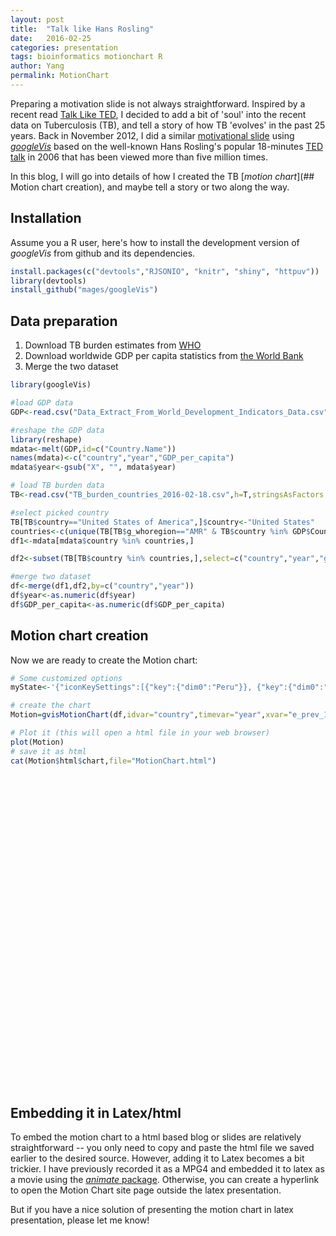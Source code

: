 ```yaml
---
layout: post
title:  "Talk like Hans Rosling"
date:   2016-02-25
categories: presentation
tags: bioinformatics motionchart R
author: Yang
permalink: MotionChart
---
```


Preparing a motivation slide is not always straightforward. Inspired by a recent read [Talk Like TED](http://www.amazon.com/Talk-Like-TED-Public-Speaking-Secrets/dp/1250041120), I decided to add a bit of 'soul' into the recent data on Tuberculosis (TB), and tell a story of how TB 'evolves' in the past 25 years. Back in November 2012, I did a similar [motivational slide](http://wp.sanger.ac.uk/barrettgroup/2013/02/06/moving-from-common-to-rare/) using [*googleVis*](https://github.com/mages/googleVis) based on the well-known Hans Rosling's popular 18-minutes [TED talk](https://www.ted.com/talks/hans_rosling_shows_the_best_stats_you_ve_ever_seen) in 2006 that has been viewed more than five million times.

In this blog, I will go into details of how I created the TB [*motion chart*](## Motion chart creation), and maybe tell a story or two along the way.

## Installation
Assume you a R user, here's how to install the development version of *googleVis* from github and its dependencies.

```R
install.packages(c("devtools","RJSONIO", "knitr", "shiny", "httpuv"))  
library(devtools)
install_github("mages/googleVis")
```
## Data preparation
1. Download TB burden estimates from [WHO](https://extranet.who.int/tme/generateCSV.asp?ds=estimates)
2. Download worldwide GDP per capita statistics from [the World Bank](http://databank.worldbank.org/data/reports.aspx?source=2&type=metadata&series=NY.GDP.PCAP.CD#)
3. Merge the two dataset

```R
library(googleVis)

#load GDP data
GDP<-read.csv("Data_Extract_From_World_Development_Indicators_Data.csv",h=T,stringsAsFactors = F,na.strings = "..")

#reshape the GDP data
library(reshape)
mdata<-melt(GDP,id=c("Country.Name"))
names(mdata)<-c("country","year","GDP_per_capita")
mdata$year<-gsub("X", "", mdata$year)

# load TB burden data
TB<-read.csv("TB_burden_countries_2016-02-18.csv",h=T,stringsAsFactors = F)

#select picked country
TB[TB$country=="United States of America",]$country<-"United States"
countries<-c(unique(TB[TB$g_whoregion=="AMR" & TB$country %in% GDP$Country.Name,]$country))
df1<-mdata[mdata$country %in% countries,]

df2<-subset(TB[TB$country %in% countries,],select=c("country","year","g_whoregion","e_pop_num","e_prev_100k","e_prev_num","e_mort_exc_tbhiv_100k","e_mort_exc_tbhiv_num","e_inc_num","e_inc_100k"))

#merge two dataset
df<-merge(df1,df2,by=c("country","year"))
df$year<-as.numeric(df$year)
df$GDP_per_capita<-as.numeric(df$GDP_per_capita)
```

## Motion chart creation
Now we are ready to create the Motion chart:

```R
# Some customized options
myState<-'{"iconKeySettings":[{"key":{"dim0":"Peru"}}, {"key":{"dim0":"United States"}}],"colorOption":"2","yAxisOption":"7","xAxisOption":"5","showTrails":false, "sizeOption":"8","showXScalePicker":false	}'

# create the chart
Motion=gvisMotionChart(df,idvar="country",timevar="year",xvar="e_prev_100k",yvar="e_mort_exc_tbhiv_100k",colorvar="g_wholeregion",sizevar="e_prev_num",options=list(state=myState))

# Plot it (this will open a html file in your web browser)
plot(Motion)
# save it as html
cat(Motion$html$chart,file="MotionChart.html")
```
<!-- MotionChart generated in R 3.2.2 by googleVis 0.5.10 package -->
<!-- Thu Feb 18 16:53:39 2016 -->


<!-- jsHeader -->
<script type="text/javascript">

// jsData
function gvisDataMotionChartID16fe55a7c15c () {
var data = new google.visualization.DataTable();
var datajson =
[
 [
 "Antigua and Barbuda",
1990,
6325.240905,
61906,
3.9,
2.4,
3.9,
2.4
],
[
 "Antigua and Barbuda",
1991,
6575.480499,
62412,
4.7,
2.9,
0,
0
],
[
 "Antigua and Barbuda",
1992,
6680.37587,
63434,
5.3,
3.4,
1.8,
1.1
],
[
 "Antigua and Barbuda",
1993,
7037.939154,
64868,
5.8,
3.7,
0,
0
],
[
 "Antigua and Barbuda",
1994,
7514.48368,
66550,
6.1,
4.1,
1.8,
1.2
],
[
 "Antigua and Barbuda",
1995,
7230.320637,
68349,
6.3,
4.3,
0,
0
],
[
 "Antigua and Barbuda",
1996,
7702.670284,
70245,
6.3,
4.5,
0.57,
0.4
],
[
 "Antigua and Barbuda",
1997,
8027.631131,
72232,
6.2,
4.5,
1.1,
0.82
],
[
 "Antigua and Barbuda",
1998,
8355.618643,
74206,
5.8,
4.3,
1.7,
1.3
],
[
 "Antigua and Barbuda",
1999,
8572.373481,
76041,
5.6,
4.2,
1.5,
1.1
],
[
 "Antigua and Barbuda",
2000,
10094.75906,
77648,
5.7,
4.4,
1.8,
1.4
],
[
 "Antigua and Barbuda",
2001,
9797.968713,
78972,
5.9,
4.6,
1.5,
1.2
],
[
 "Antigua and Barbuda",
2002,
10027.85622,
80030,
5.9,
4.8,
1.6,
1.3
],
[
 "Antigua and Barbuda",
2003,
10382.6309,
80904,
5.7,
4.6,
1.5,
1.2
],
[
 "Antigua and Barbuda",
2004,
10993.36925,
81718,
5.4,
4.4,
1.4,
1.1
],
[
 "Antigua and Barbuda",
2005,
12079.8657,
82565,
2.8,
2.3,
1.4,
1.1
],
[
 "Antigua and Barbuda",
2006,
13599.90886,
83467,
5.2,
4.3,
1.4,
1.2
],
[
 "Antigua and Barbuda",
2007,
15276.06826,
84397,
6.1,
5.1,
1.4,
1.2
],
[
 "Antigua and Barbuda",
2008,
15786.17284,
85350,
6.5,
5.6,
1.5,
1.3
],
[
 "Antigua and Barbuda",
2009,
13979.26269,
86300,
7,
6,
1.5,
1.3
],
[
 "Antigua and Barbuda",
2010,
13017.31039,
87233,
5.9,
5.1,
1.5,
1.3
],
[
 "Antigua and Barbuda",
2011,
12817.84157,
88152,
3.8,
3.3,
1.4,
1.3
],
[
 "Antigua and Barbuda",
2012,
13525.61622,
89069,
4.6,
4.1,
1.4,
1.3
],
[
 "Antigua and Barbuda",
2013,
13342.085,
89985,
7.2,
6.4,
3.6,
3.2
],
[
 "Antigua and Barbuda",
2014,
13432.07933,
90900,
7.6,
6.9,
3.8,
3.5
],
[
 "Argentina",
1990,
4318.774568,
32729740,
55,
18000,
4.2,
1400
],
[
 "Argentina",
1991,
5715.504052,
33193920,
56,
18000,
3.8,
1300
],
[
 "Argentina",
1992,
6798.027167,
33655149,
56,
19000,
3.5,
1200
],
[
 "Argentina",
1993,
6940.351375,
34110912,
56,
19000,
3.6,
1200
],
[
 "Argentina",
1994,
7449.480605,
34558114,
55,
19000,
3.2,
1100
],
[
 "Argentina",
1995,
7373.427403,
34994818,
54,
19000,
3.3,
1200
],
[
 "Argentina",
1996,
7683.573848,
35419683,
53,
19000,
3,
1100
],
[
 "Argentina",
1997,
8172.665235,
35833965,
51,
18000,
3.1,
1100
],
[
 "Argentina",
1998,
8248.76472,
36241578,
50,
18000,
2.7,
1000
],
[
 "Argentina",
1999,
7736.372578,
36648054,
48,
17000,
2.6,
950
],
[
 "Argentina",
2000,
7669.273709,
37057453,
46,
17000,
2.3,
850
],
[
 "Argentina",
2001,
7170.689698,
37471535,
45,
17000,
2.2,
830
],
[
 "Argentina",
2002,
2579.201638,
37889443,
43,
16000,
2.3,
860
],
[
 "Argentina",
2003,
3330.409821,
38309475,
41,
16000,
2.1,
800
],
[
 "Argentina",
2004,
4696.070111,
38728778,
40,
15000,
1.9,
730
],
[
 "Argentina",
2005,
5640.848503,
39145491,
38,
15000,
1.9,
740
],
[
 "Argentina",
2006,
6639.909435,
39558750,
36,
14000,
1.8,
710
],
[
 "Argentina",
2007,
8239.137161,
39969903,
34,
14000,
1.8,
710
],
[
 "Argentina",
2008,
9999.093517,
40381860,
32,
13000,
1.6,
630
],
[
 "Argentina",
2009,
9231.3829,
40798641,
31,
13000,
1.6,
640
],
[
 "Argentina",
2010,
11198.64257,
41222875,
30,
12000,
1.3,
550
],
[
 "Argentina",
2011,
13392.9169,
41655616,
30,
12000,
1.6,
650
],
[
 "Argentina",
2012,
14357.41159,
42095224,
29,
12000,
1.4,
610
],
[
 "Argentina",
2013,
14443.06565,
42538304,
29,
12000,
1.4,
610
],
[
 "Argentina",
2014,
12509.53112,
42980026,
30,
13000,
1.4,
610
],
[
 "Aruba",
1990,
null,
62148,
16,
9.9,
1,
0.63
],
[
 "Aruba",
1991,
null,
64623,
16,
10,
1,
0.66
],
[
 "Aruba",
1992,
null,
68235,
16,
11,
1,
0.69
],
[
 "Aruba",
1993,
null,
72498,
16,
11,
1,
0.74
],
[
 "Aruba",
1994,
17342.47194,
76700,
16,
12,
1,
0.78
],
[
 "Aruba",
1995,
16441.38126,
80326,
16,
13,
1,
0.82
],
[
 "Aruba",
1996,
16586.1923,
83195,
16,
13,
1,
0.84
],
[
 "Aruba",
1997,
17927.41203,
85447,
16,
14,
1,
0.87
],
[
 "Aruba",
1998,
19081.57029,
87276,
16,
14,
1,
0.89
],
[
 "Aruba",
1999,
19356.42087,
89004,
16,
14,
1,
0.9
],
[
 "Aruba",
2000,
20619.56585,
90858,
16,
14,
1,
0.92
],
[
 "Aruba",
2001,
20671.54574,
92894,
16,
15,
1,
0.95
],
[
 "Aruba",
2002,
20433.65411,
94995,
16,
15,
1,
0.97
],
[
 "Aruba",
2003,
20834.93971,
97015,
16,
15,
1,
0.98
],
[
 "Aruba",
2004,
22566.68216,
98742,
16,
15,
0.99,
0.98
],
[
 "Aruba",
2005,
23302.83199,
100031,
15,
15,
0.98,
0.98
],
[
 "Aruba",
2006,
24015.42061,
100830,
16,
16,
1,
1
],
[
 "Aruba",
2007,
25921.53823,
101218,
16,
16,
1,
1
],
[
 "Aruba",
2008,
27549.88942,
101342,
16,
16,
1,
1.1
],
[
 "Aruba",
2009,
24640.42124,
101416,
16,
17,
1,
1.1
],
[
 "Aruba",
2010,
24289.14152,
101597,
16,
17,
1,
1.1
],
[
 "Aruba",
2011,
25353.78754,
101936,
16,
16,
1,
1
],
[
 "Aruba",
2012,
null,
102393,
16,
16,
1,
1
],
[
 "Aruba",
2013,
null,
102921,
15,
15,
0.95,
0.98
],
[
 "Aruba",
2014,
null,
103441,
14,
15,
0.9,
0.93
],
[
 "Barbados",
1990,
7727.850593,
260374,
3.2,
8.2,
0,
0
],
[
 "Barbados",
1991,
7733.373704,
261281,
2.7,
7,
0.4,
1
],
[
 "Barbados",
1992,
7464.223599,
262184,
2.3,
6.1,
0.79,
2.1
],
[
 "Barbados",
1993,
7842.693318,
263091,
2,
5.3,
0.79,
2.1
],
[
 "Barbados",
1994,
8148.570378,
264015,
1.8,
4.7,
2.3,
6.2
],
[
 "Barbados",
1995,
8537.897388,
264962,
1.6,
4.3,
0.77,
2.1
],
[
 "Barbados",
1996,
9069.236722,
265940,
1.6,
4.2,
0.77,
2.1
],
[
 "Barbados",
1997,
9549.184429,
266944,
1.6,
4.2,
0.77,
2.1
],
[
 "Barbados",
1998,
10726.89319,
267949,
1.7,
4.5,
0.77,
2.1
],
[
 "Barbados",
1999,
11200.29068,
268920,
1.9,
5.1,
0.77,
2.1
],
[
 "Barbados",
2000,
11568.05194,
269838,
2.4,
6.4,
0.77,
2.1
],
[
 "Barbados",
2001,
11513.34018,
270686,
3.1,
8.3,
0.5,
1.3
],
[
 "Barbados",
2002,
11674.93618,
271479,
3.5,
9.5,
0.38,
1
],
[
 "Barbados",
2003,
12028.89874,
272261,
3.8,
10,
0.38,
1
],
[
 "Barbados",
2004,
12869.33659,
273091,
4.1,
11,
0.75,
2.1
],
[
 "Barbados",
2005,
14223.7777,
274013,
4.2,
11,
0.75,
2.1
],
[
 "Barbados",
2006,
15646.81501,
275040,
3.8,
11,
0.75,
2.1
],
[
 "Barbados",
2007,
16461.82927,
276154,
4,
11,
1.1,
3.1
],
[
 "Barbados",
2008,
16569.60496,
277315,
4,
11,
0.37,
1
],
[
 "Barbados",
2009,
16526.25455,
278466,
3.7,
10,
0.36,
1
],
[
 "Barbados",
2010,
15901.43294,
279566,
3,
8.4,
0.37,
1
],
[
 "Barbados",
2011,
15530.89429,
280602,
1.1,
3.1,
0.36,
1
],
[
 "Barbados",
2012,
15317.139,
281580,
0.74,
2.1,
0,
0.01
],
[
 "Barbados",
2013,
15153.82138,
282503,
0.58,
1.6,
0,
0
],
[
 "Barbados",
2014,
15366.29261,
283380,
0.42,
1.2,
0,
0.01
],
[
 "Belize",
1990,
2202.322556,
187552,
57,
110,
2.5,
4.6
],
[
 "Belize",
1991,
2326.833728,
191127,
55,
100,
9.6,
18
],
[
 "Belize",
1992,
2666.922732,
194321,
53,
100,
6.1,
12
],
[
 "Belize",
1993,
2833.075619,
197615,
52,
100,
2.6,
5.1
],
[
 "Belize",
1994,
2880.154031,
201678,
53,
110,
6.4,
13
],
[
 "Belize",
1995,
2996.39734,
206962,
56,
120,
3.5,
7.2
],
[
 "Belize",
1996,
3001.693349,
213674,
63,
140,
8,
17
],
[
 "Belize",
1997,
2952.575513,
221608,
69,
150,
6.9,
15
],
[
 "Belize",
1998,
2991.860044,
230289,
73,
170,
18,
42
],
[
 "Belize",
1999,
3065.517911,
239024,
75,
180,
8.3,
20
],
[
 "Belize",
2000,
3364.464582,
247312,
75,
180,
3.7,
9.2
],
[
 "Belize",
2001,
3419.208715,
254989,
70,
180,
8.4,
21
],
[
 "Belize",
2002,
3556.61616,
262202,
62,
160,
6.6,
17
],
[
 "Belize",
2003,
3679.792815,
269132,
55,
150,
5.7,
15
],
[
 "Belize",
2004,
3831.60983,
276085,
48,
130,
2.7,
7.3
],
[
 "Belize",
2005,
3933.234373,
283279,
43,
120,
2.1,
6.1
],
[
 "Belize",
2006,
4187.23289,
290751,
39,
110,
5.6,
16
],
[
 "Belize",
2007,
4324.831017,
298403,
40,
120,
2.7,
8.2
],
[
 "Belize",
2008,
4470.220796,
306165,
41,
130,
5.1,
16
],
[
 "Belize",
2009,
4258.842876,
313925,
42,
130,
4.2,
13
],
[
 "Belize",
2010,
4344.136669,
321609,
42,
140,
4.1,
13
],
[
 "Belize",
2011,
4517.123997,
329193,
43,
140,
3.7,
12
],
[
 "Belize",
2012,
4674.293377,
336707,
44,
150,
2.1,
7.1
],
[
 "Belize",
2013,
4719.137955,
344193,
45,
150,
2.2,
7.4
],
[
 "Belize",
2014,
4831.177552,
351706,
47,
160,
1.8,
6.3
],
[
 "Bermuda",
1990,
26841.51974,
60931,
5.9,
3.6,
0,
0
],
[
 "Bermuda",
1991,
27700.30952,
61311,
6.3,
3.8,
0,
0
],
[
 "Bermuda",
1992,
28669.68226,
61680,
6.3,
3.9,
1.6,
1
],
[
 "Bermuda",
1993,
30900.69489,
62036,
6.2,
3.8,
1.6,
1
],
[
 "Bermuda",
1994,
31476.06312,
62374,
5.8,
3.6,
0,
0
],
[
 "Bermuda",
1995,
33989.72236,
62694,
5.2,
3.2,
0,
0
],
[
 "Bermuda",
1996,
44826.78907,
62989,
4.6,
2.9,
0,
0
],
[
 "Bermuda",
1997,
48478.88325,
63257,
3.5,
2.2,
0,
0
],
[
 "Bermuda",
1998,
51371.74081,
63511,
2,
1.3,
0,
0
],
[
 "Bermuda",
1999,
54245.45974,
63768,
1.2,
0.79,
0,
0
],
[
 "Bermuda",
2000,
56284.16865,
64035,
1.8,
1.1,
0,
0
],
[
 "Bermuda",
2001,
58883.95943,
64321,
3,
1.9,
0,
0
],
[
 "Bermuda",
2002,
62583.1002,
64614,
4,
2.6,
0,
0
],
[
 "Bermuda",
2003,
66111.72523,
64875,
5.1,
3.3,
0,
0
],
[
 "Bermuda",
2004,
70359.31911,
65058,
6.6,
4.3,
0,
0
],
[
 "Bermuda",
2005,
75882.03386,
65124,
7.4,
4.8,
0,
0
],
[
 "Bermuda",
2006,
83912.6978,
65064,
7.4,
4.8,
0,
0
],
[
 "Bermuda",
2007,
90849.58698,
64891,
7,
4.6,
0,
0
],
[
 "Bermuda",
2008,
93605.74817,
64627,
6.5,
4.2,
0,
0
],
[
 "Bermuda",
2009,
88463.31282,
64306,
5.8,
3.8,
0,
0
],
[
 "Bermuda",
2010,
88207.32756,
63954,
4.9,
3.1,
0,
0
],
[
 "Bermuda",
2011,
85973.15842,
63578,
3.8,
2.4,
0,
0
],
[
 "Bermuda",
2012,
85458.45551,
63179,
2.5,
1.6,
0,
0
],
[
 "Bermuda",
2013,
85748.06541,
62773,
1.2,
0.73,
0,
0
],
[
 "Bermuda",
2014,
85748,
62376,
0,
0,
0,
0
],
[
 "Brazil",
1990,
3071.627953,
150393143,
122,
180000,
5.4,
8100
],
[
 "Brazil",
1991,
3942.403941,
152916852,
116,
180000,
5.4,
8200
],
[
 "Brazil",
1992,
2578.207009,
155379009,
110,
170000,
5.2,
8100
],
[
 "Brazil",
1993,
2774.174127,
157812220,
104,
160000,
5.4,
8500
],
[
 "Brazil",
1994,
3482.529816,
160260508,
99,
160000,
5.5,
8800
],
[
 "Brazil",
1995,
4827.152443,
162755054,
94,
150000,
5.3,
8600
],
[
 "Brazil",
1996,
5163.265813,
165303155,
90,
150000,
4.9,
8200
],
[
 "Brazil",
1997,
5279.111298,
167893835,
86,
140000,
5,
8400
],
[
 "Brazil",
1998,
5083.700964,
170516482,
82,
140000,
5,
8500
],
[
 "Brazil",
1999,
3476.144038,
173153066,
79,
140000,
4.8,
8400
],
[
 "Brazil",
2000,
3738.719412,
175786441,
75,
130000,
4.4,
7700
],
[
 "Brazil",
2001,
3136.496733,
178419396,
72,
130000,
4.2,
7400
],
[
 "Brazil",
2002,
2810.23079,
181045592,
69,
120000,
3.8,
7000
],
[
 "Brazil",
2003,
3044.255027,
183627339,
65,
120000,
3.6,
6600
],
[
 "Brazil",
2004,
3597.978836,
186116363,
63,
120000,
3.5,
6500
],
[
 "Brazil",
2005,
4733.164181,
188479240,
61,
110000,
3.1,
5800
],
[
 "Brazil",
2006,
5809.189096,
190698241,
59,
110000,
3,
5700
],
[
 "Brazil",
2007,
7240.923983,
192784521,
58,
110000,
2.9,
5600
],
[
 "Brazil",
2008,
8700.455202,
194769696,
52,
1e+05,
2.9,
5700
],
[
 "Brazil",
2009,
8462.508346,
196701298,
58,
110000,
2.7,
5400
],
[
 "Brazil",
2010,
11124.24578,
198614208,
53,
110000,
2.7,
5400
],
[
 "Brazil",
2011,
13042.42193,
200517584,
57,
120000,
2.6,
5200
],
[
 "Brazil",
2012,
11922.51306,
202401584,
54,
110000,
2.5,
5100
],
[
 "Brazil",
2013,
11711.0044,
204259377,
55,
110000,
2.6,
5400
],
[
 "Brazil",
2014,
11384.41501,
206077898,
52,
110000,
2.6,
5300
],
[
 "Canada",
1990,
21302.39691,
27662440,
11,
2900,
0.42,
120
],
[
 "Canada",
1991,
21591.13916,
28014102,
11,
2900,
0.48,
130
],
[
 "Canada",
1992,
20692.72203,
28353843,
10,
2900,
0.41,
120
],
[
 "Canada",
1993,
19936.37706,
28680921,
10,
2900,
0.41,
120
],
[
 "Canada",
1994,
19785.67904,
28995822,
10,
2900,
0.41,
120
],
[
 "Canada",
1995,
20509.00309,
29299478,
9.7,
2900,
0.41,
120
],
[
 "Canada",
1996,
21129.43543,
29590952,
9.5,
2800,
0.4,
120
],
[
 "Canada",
1997,
21709.29634,
29871092,
9.2,
2800,
0.39,
120
],
[
 "Canada",
1998,
20875.24831,
30145148,
8.9,
2700,
0.34,
100
],
[
 "Canada",
1999,
22109.60399,
30420216,
8.6,
2600,
0.35,
110
],
[
 "Canada",
2000,
24031.9512,
30701903,
8.3,
2500,
0.27,
82
],
[
 "Canada",
2001,
23573.75007,
30991344,
7.9,
2500,
0.35,
110
],
[
 "Canada",
2002,
23995.01633,
31288572,
7.6,
2400,
0.33,
100
],
[
 "Canada",
2003,
28026.00601,
31596593,
7.4,
2300,
0.3,
94
],
[
 "Canada",
2004,
31830.01187,
31918582,
7.2,
2300,
0.22,
71
],
[
 "Canada",
2005,
36028.23249,
32256333,
6.9,
2200,
0.27,
88
],
[
 "Canada",
2006,
40243.55228,
32611436,
6.7,
2200,
0.28,
91
],
[
 "Canada",
2007,
44328.47538,
32982275,
6.6,
2200,
0.28,
94
],
[
 "Canada",
2008,
46400.44185,
33363256,
6.4,
2100,
0.28,
93
],
[
 "Canada",
2009,
40764.14135,
33746559,
6.4,
2100,
0.18,
62
],
[
 "Canada",
2010,
47463.63119,
34126173,
6.3,
2200,
0.2,
68
],
[
 "Canada",
2011,
52086.53352,
34499905,
6.3,
2200,
0.22,
77
],
[
 "Canada",
2012,
52733.47369,
34868151,
6.3,
2200,
0.22,
78
],
[
 "Canada",
2013,
52305.25839,
35230612,
6.4,
2300,
0.23,
80
],
[
 "Canada",
2014,
50235.38551,
35587793,
6.5,
2300,
0.23,
82
],
[
 "Cayman Islands",
1990,
null,
25009,
15,
3.8,
4,
1
],
[
 "Cayman Islands",
1991,
null,
26211,
14,
3.6,
0,
0
],
[
 "Cayman Islands",
1992,
null,
27402,
12,
3.3,
0,
0
],
[
 "Cayman Islands",
1993,
null,
28652,
11,
3.1,
0,
0
],
[
 "Cayman Islands",
1994,
null,
30055,
9.8,
2.9,
0,
0
],
[
 "Cayman Islands",
1995,
null,
31672,
8.9,
2.8,
0,
0
],
[
 "Cayman Islands",
1996,
30190.66868,
33535,
8,
2.7,
0,
0
],
[
 "Cayman Islands",
1997,
null,
35596,
7.4,
2.6,
0,
0
],
[
 "Cayman Islands",
1998,
null,
37742,
6.9,
2.6,
0,
0
],
[
 "Cayman Islands",
1999,
null,
39810,
6.5,
2.6,
0,
0
],
[
 "Cayman Islands",
2000,
null,
41685,
5.8,
2.4,
0,
0
],
[
 "Cayman Islands",
2001,
null,
43317,
5.1,
2.2,
0,
0
],
[
 "Cayman Islands",
2002,
null,
44742,
4.5,
2,
0,
0
],
[
 "Cayman Islands",
2003,
null,
46032,
3.3,
1.5,
0,
0
],
[
 "Cayman Islands",
2004,
null,
47299,
1.8,
0.83,
0,
0
],
[
 "Cayman Islands",
2005,
null,
48623,
0.95,
0.46,
0,
0
],
[
 "Cayman Islands",
2006,
64104.7516,
50028,
1.5,
0.77,
0,
0
],
[
 "Cayman Islands",
2007,
null,
51480,
2.8,
1.4,
0,
0
],
[
 "Cayman Islands",
2008,
null,
52925,
3.9,
2.1,
0,
0
],
[
 "Cayman Islands",
2009,
null,
54285,
4.8,
2.6,
0,
0
],
[
 "Cayman Islands",
2010,
null,
55509,
5.8,
3.2,
0,
0
],
[
 "Cayman Islands",
2011,
null,
56580,
6.7,
3.8,
0,
0
],
[
 "Cayman Islands",
2012,
null,
57522,
7.5,
4.3,
0,
0
],
[
 "Cayman Islands",
2013,
null,
58369,
7.2,
4.2,
0,
0
],
[
 "Cayman Islands",
2014,
null,
59172,
8.7,
5.2,
0,
0
],
[
 "Chile",
1990,
2401.525181,
13141202,
66,
8700,
5.8,
760
],
[
 "Chile",
1991,
2727.573825,
13354054,
61,
8100,
4,
540
],
[
 "Chile",
1992,
3277.669086,
13566942,
56,
7600,
4.1,
560
],
[
 "Chile",
1993,
3461.435092,
13778676,
51,
7100,
3.9,
530
],
[
 "Chile",
1994,
3942.967594,
13987999,
47,
6600,
3.2,
450
],
[
 "Chile",
1995,
5026.720634,
14193986,
44,
6200,
3.5,
500
],
[
 "Chile",
1996,
5263.191366,
14396020,
40,
5800,
3.5,
500
],
[
 "Chile",
1997,
5674.153008,
14594070,
37,
5400,
3,
430
],
[
 "Chile",
1998,
5367.211824,
14788609,
35,
5100,
2.6,
390
],
[
 "Chile",
1999,
4872.692148,
14980484,
32,
4800,
2.6,
390
],
[
 "Chile",
2000,
5229.177098,
15170387,
30,
4500,
1.9,
300
],
[
 "Chile",
2001,
4709.9234,
15358418,
27,
4200,
2.2,
340
],
[
 "Chile",
2002,
4566.523326,
15544554,
25,
3900,
2.1,
330
],
[
 "Chile",
2003,
4948.74818,
15729268,
24,
3700,
2,
310
],
[
 "Chile",
2004,
6323.75764,
15913119,
23,
3600,
1.8,
280
],
[
 "Chile",
2005,
7728.611897,
16096571,
22,
3500,
1.5,
240
],
[
 "Chile",
2006,
9500.835162,
16279728,
21,
3500,
1.7,
280
],
[
 "Chile",
2007,
10513.54071,
16462701,
21,
3500,
1.6,
260
],
[
 "Chile",
2008,
10791.02019,
16645940,
21,
3400,
1.4,
230
],
[
 "Chile",
2009,
10217.31403,
16829957,
20,
3400,
1.4,
240
],
[
 "Chile",
2010,
12785.05187,
17015048,
20,
3400,
1.6,
270
],
[
 "Chile",
2011,
14582.17052,
17201305,
20,
3400,
1.4,
240
],
[
 "Chile",
2012,
15253.33083,
17388437,
20,
3400,
1.6,
280
],
[
 "Chile",
2013,
15741.71166,
17575833,
20,
3400,
1.6,
280
],
[
 "Chile",
2014,
14528.32581,
17762647,
20,
3500,
1.6,
290
],
[
 "China",
1990,
316.2244304,
1154605773,
215,
2500000,
19,
220000
],
[
 "China",
1991,
331.474916,
1172327831,
212,
2500000,
18,
210000
],
[
 "China",
1992,
364.7596641,
1188450231,
208,
2500000,
17,
2e+05
],
[
 "China",
1993,
375.8142938,
1202982955,
204,
2500000,
16,
190000
],
[
 "China",
1994,
471.7608812,
1216067023,
200,
2400000,
15,
180000
],
[
 "China",
1995,
607.5685831,
1227841281,
195,
2400000,
14,
170000
],
[
 "China",
1996,
707.0297713,
1238234851,
191,
2400000,
13,
160000
],
[
 "China",
1997,
778.9439057,
1247259143,
186,
2300000,
12,
140000
],
[
 "China",
1998,
825.5479571,
1255262566,
181,
2300000,
11,
130000
],
[
 "China",
1999,
869.6548821,
1262713651,
176,
2200000,
9.6,
120000
],
[
 "China",
2000,
954.5522917,
1269974572,
170,
2200000,
8.7,
110000
],
[
 "China",
2001,
1047.477863,
1277188787,
165,
2100000,
8,
1e+05
],
[
 "China",
2002,
1141.757644,
1284349938,
159,
2e+06,
7.3,
94000
],
[
 "China",
2003,
1280.602855,
1291485488,
153,
2e+06,
6.7,
87000
],
[
 "China",
2004,
1498.173796,
1298573031,
146,
1900000,
6.2,
80000
],
[
 "China",
2005,
1740.096726,
1305600630,
140,
1800000,
5.7,
75000
],
[
 "China",
2006,
2082.183363,
1312600877,
133,
1700000,
5.3,
69000
],
[
 "China",
2007,
2673.294191,
1319625197,
126,
1700000,
4.9,
64000
],
[
 "China",
2008,
3441.221355,
1326690636,
119,
1600000,
4.5,
60000
],
[
 "China",
2009,
3800.474542,
1333807063,
112,
1500000,
4.2,
56000
],
[
 "China",
2010,
4514.94052,
1340968737,
108,
1500000,
3.8,
52000
],
[
 "China",
2011,
5574.187093,
1348174478,
104,
1400000,
3.5,
48000
],
[
 "China",
2012,
6264.643878,
1355386952,
99,
1300000,
3.3,
44000
],
[
 "China",
2013,
6991.853866,
1362514260,
94,
1300000,
3,
41000
],
[
 "China",
2014,
7590.016441,
1369435670,
89,
1200000,
2.8,
38000
],
[
 "Colombia",
1990,
1175.149339,
34271563,
82,
28000,
4.9,
1700
],
[
 "Colombia",
1991,
1181.081508,
34916770,
83,
29000,
4.6,
1600
],
[
 "Colombia",
1992,
1385.866438,
35558683,
84,
30000,
4.5,
1600
],
[
 "Colombia",
1993,
1541.712336,
36195170,
83,
30000,
4.9,
1800
],
[
 "Colombia",
1994,
2218.784474,
36823539,
83,
30000,
4.3,
1600
],
[
 "Colombia",
1995,
2470.683383,
37441980,
81,
30000,
3.9,
1500
],
[
 "Colombia",
1996,
2553.549618,
38049040,
79,
30000,
4,
1500
],
[
 "Colombia",
1997,
2759.952882,
38645409,
76,
30000,
3.4,
1300
],
[
 "Colombia",
1998,
2509.139908,
39234059,
73,
29000,
3.7,
1500
],
[
 "Colombia",
1999,
2164.432876,
39819279,
71,
28000,
3.8,
1500
],
[
 "Colombia",
2000,
2472.197776,
40403959,
68,
27000,
3.2,
1300
],
[
 "Colombia",
2001,
2395.856522,
40988909,
65,
26000,
3.3,
1400
],
[
 "Colombia",
2002,
2355.725753,
41572493,
62,
26000,
3.2,
1300
],
[
 "Colombia",
2003,
2246.257648,
42152147,
60,
25000,
3.1,
1300
],
[
 "Colombia",
2004,
2740.249866,
42724157,
59,
25000,
3.1,
1300
],
[
 "Colombia",
2005,
3386.025478,
43285636,
58,
25000,
2.4,
1000
],
[
 "Colombia",
2006,
3709.076914,
43835744,
56,
25000,
2.3,
1000
],
[
 "Colombia",
2007,
4674.21171,
44374647,
54,
24000,
2.5,
1100
],
[
 "Colombia",
2008,
5433.706412,
44901660,
51,
23000,
2.4,
1100
],
[
 "Colombia",
2009,
5148.411344,
45416276,
48,
22000,
2.3,
1100
],
[
 "Colombia",
2010,
6250.6545,
45918101,
46,
21000,
2,
930
],
[
 "Colombia",
2011,
7227.77083,
46406446,
44,
20000,
1.9,
900
],
[
 "Colombia",
2012,
7885.061292,
46881018,
42,
20000,
1.8,
820
],
[
 "Colombia",
2013,
8027.97816,
47342363,
39,
19000,
1.6,
740
],
[
 "Colombia",
2014,
7903.925773,
47791393,
39,
19000,
1.5,
730
],
[
 "Costa Rica",
1990,
2391.302218,
3095994,
67,
2100,
2.5,
78
],
[
 "Costa Rica",
1991,
2255.455651,
3175654,
60,
1900,
3,
97
],
[
 "Costa Rica",
1992,
2631.99031,
3257463,
54,
1800,
3.2,
100
],
[
 "Costa Rica",
1993,
2884.847998,
3341005,
48,
1600,
2.5,
84
],
[
 "Costa Rica",
1994,
3081.86803,
3425692,
43,
1500,
2.5,
85
],
[
 "Costa Rica",
1995,
3338.822979,
3510925,
38,
1300,
2.3,
79
],
[
 "Costa Rica",
1996,
3292.773898,
3596733,
34,
1200,
2.5,
89
],
[
 "Costa Rica",
1997,
3483.555227,
3682725,
30,
1100,
2.3,
86
],
[
 "Costa Rica",
1998,
3743.130436,
3767369,
27,
1000,
2.4,
91
],
[
 "Costa Rica",
1999,
4104.363689,
3848725,
24,
940,
2.4,
92
],
[
 "Costa Rica",
2000,
4062.322308,
3925450,
23,
910,
1.8,
70
],
[
 "Costa Rica",
2001,
4104.184083,
3996800,
23,
930,
2,
78
],
[
 "Costa Rica",
2002,
4145.586093,
4063208,
23,
930,
1.8,
74
],
[
 "Costa Rica",
2003,
4245.677021,
4125970,
22,
930,
1.7,
69
],
[
 "Costa Rica",
2004,
4441.41216,
4187039,
22,
920,
1.6,
68
],
[
 "Costa Rica",
2005,
4700.014926,
4247843,
21,
890,
1.4,
60
],
[
 "Costa Rica",
2006,
5228.025413,
4308790,
20,
860,
1.2,
54
],
[
 "Costa Rica",
2007,
6024.078487,
4369465,
19,
830,
0.83,
36
],
[
 "Costa Rica",
2008,
6736.167819,
4429506,
18,
800,
1.2,
55
],
[
 "Costa Rica",
2009,
6546.565554,
4488261,
17,
760,
1,
46
],
[
 "Costa Rica",
2010,
7985.951035,
4545273,
16,
730,
1,
45
],
[
 "Costa Rica",
2011,
8963.680052,
4600487,
15,
710,
1.2,
57
],
[
 "Costa Rica",
2012,
9733.396931,
4654148,
15,
680,
0.93,
43
],
[
 "Costa Rica",
2013,
10461.57682,
4706433,
14,
670,
0.87,
41
],
[
 "Costa Rica",
2014,
10415.44438,
4757606,
14,
650,
0.83,
39
],
[
 "Cuba",
1990,
2706.975485,
10582082,
57,
6000,
0.59,
62
],
[
 "Cuba",
1991,
2280.248305,
10664577,
51,
5400,
0.49,
52
],
[
 "Cuba",
1992,
2057.220667,
10735775,
45,
4800,
0.63,
68
],
[
 "Cuba",
1993,
2071.510891,
10797556,
40,
4300,
0.83,
90
],
[
 "Cuba",
1994,
2621.135778,
10853435,
35,
3800,
1,
110
],
[
 "Cuba",
1995,
2790.070088,
10906048,
30,
3300,
0.88,
96
],
[
 "Cuba",
1996,
2283.564629,
10955372,
27,
2900,
0.86,
94
],
[
 "Cuba",
1997,
2305.927831,
11000431,
23,
2600,
0.76,
84
],
[
 "Cuba",
1998,
2330.81411,
11041893,
21,
2400,
0.44,
48
],
[
 "Cuba",
1999,
2559.92822,
11080506,
19,
2100,
0.53,
59
],
[
 "Cuba",
2000,
2749.463492,
11116787,
18,
2000,
0.41,
46
],
[
 "Cuba",
2001,
2841.176483,
11151472,
17,
1900,
0.3,
33
],
[
 "Cuba",
2002,
3003.288468,
11184540,
16,
1800,
0.32,
36
],
[
 "Cuba",
2003,
3201.250272,
11214837,
15,
1700,
0.36,
41
],
[
 "Cuba",
2004,
3398.620012,
11240680,
14,
1600,
0.35,
39
],
[
 "Cuba",
2005,
3786.875329,
11261052,
13,
1500,
0.31,
35
],
[
 "Cuba",
2006,
4677.709014,
11275199,
13,
1500,
0.29,
33
],
[
 "Cuba",
2007,
5193.484286,
11284043,
13,
1500,
0.22,
25
],
[
 "Cuba",
2008,
5385.740727,
11290239,
13,
1500,
0.32,
36
],
[
 "Cuba",
2009,
5494.925311,
11297442,
14,
1500,
0.24,
27
],
[
 "Cuba",
2010,
5688.666732,
11308133,
14,
1600,
0.37,
42
],
[
 "Cuba",
2011,
6092.613902,
11323570,
13,
1500,
0.33,
37
],
[
 "Cuba",
2012,
6448.155635,
11342631,
13,
1500,
0.27,
31
],
[
 "Cuba",
2013,
6789.849597,
11362505,
13,
1400,
0.26,
30
],
[
 "Cuba",
2014,
null,
11379111,
13,
1500,
0.25,
29
],
[
 "Dominica",
1990,
2344.944441,
70928,
22,
16,
9.2,
6.5
],
[
 "Dominica",
1991,
2546.783072,
70849,
36,
26,
3.2,
2.3
],
[
 "Dominica",
1992,
2701.671727,
70978,
33,
23,
7.8,
5.5
],
[
 "Dominica",
1993,
2814.669124,
71205,
12,
8.8,
7.9,
5.6
],
[
 "Dominica",
1994,
3018.820482,
71372,
31,
22,
1.7,
1.2
],
[
 "Dominica",
1995,
3139.224475,
71367,
16,
12,
3.2,
2.3
],
[
 "Dominica",
1996,
3323.369413,
71146,
26,
19,
1.6,
1.1
],
[
 "Dominica",
1997,
3473.648555,
70756,
12,
8.7,
4.7,
3.3
],
[
 "Dominica",
1998,
3676.516625,
70295,
11,
7.8,
3.1,
2.2
],
[
 "Dominica",
1999,
3830.229979,
69902,
8.7,
6.1,
7.7,
5.4
],
[
 "Dominica",
2000,
4819.899954,
69679,
5.7,
4,
3.4,
2.4
],
[
 "Dominica",
2001,
4925.629692,
69660,
8.4,
5.8,
1.6,
1.1
],
[
 "Dominica",
2002,
4837.631934,
69806,
9.4,
6.5,
1.6,
1.1
],
[
 "Dominica",
2003,
4997.16258,
70058,
12,
8.3,
3.1,
2.2
],
[
 "Dominica",
2004,
5329.135796,
70325,
11,
7.8,
1.5,
1.1
],
[
 "Dominica",
2005,
5250.352561,
70542,
27,
19,
1.4,
1
],
[
 "Dominica",
2006,
5522.285618,
70690,
59,
42,
1.4,
1
],
[
 "Dominica",
2007,
5953.548718,
70795,
19,
14,
4.3,
3.1
],
[
 "Dominica",
2008,
6463.624217,
70881,
35,
25,
4.4,
3.1
],
[
 "Dominica",
2009,
6891.460797,
70995,
17,
12,
4.3,
3.1
],
[
 "Dominica",
2010,
6937.256084,
71167,
18,
13,
4.3,
3.1
],
[
 "Dominica",
2011,
7023.353428,
71402,
13,
9.2,
4.3,
3.1
],
[
 "Dominica",
2012,
6768.294416,
71685,
19,
14,
4.3,
3.1
],
[
 "Dominica",
2013,
7036.548388,
72005,
6.8,
4.9,
2.8,
2
],
[
 "Dominica",
2014,
7244.495847,
72341,
1,
0.72,
2.7,
1.9
],
[
 "Dominican Republic",
1990,
984.6914396,
7183646,
321,
23000,
14,
1000
],
[
 "Dominican Republic",
1991,
1327.450694,
7325622,
294,
22000,
13,
960
],
[
 "Dominican Republic",
1992,
1510.022075,
7468551,
269,
20000,
13,
960
],
[
 "Dominican Republic",
1993,
1704.850697,
7611463,
245,
19000,
12,
890
],
[
 "Dominican Republic",
1994,
1871.667431,
7753052,
225,
17000,
11,
820
],
[
 "Dominican Republic",
1995,
2072.68444,
7892420,
206,
16000,
13,
1000
],
[
 "Dominican Republic",
1996,
2258.258259,
8029114,
190,
15000,
11,
910
],
[
 "Dominican Republic",
1997,
2400.193377,
8163474,
177,
14000,
10,
840
],
[
 "Dominican Republic",
1998,
2551.907789,
8296375,
167,
14000,
11,
920
],
[
 "Dominican Republic",
1999,
2575.563881,
8429116,
158,
13000,
8.8,
740
],
[
 "Dominican Republic",
2000,
2802.424044,
8562623,
152,
13000,
8.8,
760
],
[
 "Dominican Republic",
2001,
2862.16308,
8697127,
147,
13000,
8.1,
710
],
[
 "Dominican Republic",
2002,
3008.469048,
8832286,
142,
13000,
8.7,
770
],
[
 "Dominican Republic",
2003,
2372.629772,
8967759,
137,
12000,
9.3,
830
],
[
 "Dominican Republic",
2004,
2421.093882,
9102997,
132,
12000,
9.1,
830
],
[
 "Dominican Republic",
2005,
3681.065415,
9237565,
127,
12000,
6.5,
600
],
[
 "Dominican Republic",
2006,
3836.475649,
9371333,
123,
11000,
3.6,
340
],
[
 "Dominican Republic",
2007,
4637.239959,
9504336,
117,
11000,
3.1,
290
],
[
 "Dominican Republic",
2008,
4996.942663,
9636491,
111,
11000,
4,
380
],
[
 "Dominican Republic",
2009,
4933.94305,
9767737,
106,
10000,
4.9,
470
],
[
 "Dominican Republic",
2010,
5441.965749,
9897983,
100,
9900,
6.4,
630
],
[
 "Dominican Republic",
2011,
5820.3963,
10027140,
94,
9400,
5.8,
590
],
[
 "Dominican Republic",
2012,
5967.000984,
10155036,
86,
8700,
5.1,
520
],
[
 "Dominican Republic",
2013,
5968.669476,
10281408,
77,
7900,
4.3,
440
],
[
 "Dominican Republic",
2014,
6163.575857,
10405943,
73,
7600,
3.9,
410
],
[
 "Ecuador",
1990,
1491.402557,
10218085,
225,
23000,
19,
2000
],
[
 "Ecuador",
1991,
1623.989557,
10460988,
224,
23000,
20,
2100
],
[
 "Ecuador",
1992,
1690.154667,
10705670,
223,
24000,
18,
1900
],
[
 "Ecuador",
1993,
1729.373709,
10951200,
219,
24000,
18,
2000
],
[
 "Ecuador",
1994,
2028.198277,
11196476,
213,
24000,
15,
1600
],
[
 "Ecuador",
1995,
2135.634119,
11440576,
207,
24000,
17,
2000
],
[
 "Ecuador",
1996,
2159.150629,
11683480,
200,
23000,
13,
1500
],
[
 "Ecuador",
1997,
2361.59952,
11924991,
191,
23000,
14,
1700
],
[
 "Ecuador",
1998,
2300.407505,
12163887,
181,
22000,
17,
2100
],
[
 "Ecuador",
1999,
1584.463443,
12398691,
170,
21000,
15,
1800
],
[
 "Ecuador",
2000,
1451.290776,
12628596,
159,
20000,
14,
1800
],
[
 "Ecuador",
2001,
1903.741868,
12852753,
146,
19000,
12,
1500
],
[
 "Ecuador",
2002,
2183.967465,
13072056,
135,
18000,
11,
1400
],
[
 "Ecuador",
2003,
2440.469164,
13289600,
127,
17000,
9.5,
1300
],
[
 "Ecuador",
2004,
2708.558293,
13509645,
119,
16000,
8.9,
1200
],
[
 "Ecuador",
2005,
3021.942767,
13735232,
113,
16000,
7.8,
1100
],
[
 "Ecuador",
2006,
3350.784142,
13967490,
108,
15000,
7.2,
1000
],
[
 "Ecuador",
2007,
3590.711513,
14205479,
103,
15000,
6.5,
920
],
[
 "Ecuador",
2008,
4274.940821,
14447600,
99,
14000,
5.9,
850
],
[
 "Ecuador",
2009,
4255.555563,
14691310,
96,
14000,
5,
730
],
[
 "Ecuador",
2010,
4657.301737,
14934692,
95,
14000,
5,
750
],
[
 "Ecuador",
2011,
5223.377575,
15177280,
92,
14000,
4.4,
660
],
[
 "Ecuador",
2012,
5702.168288,
15419493,
92,
14000,
3.8,
590
],
[
 "Ecuador",
2013,
6051.611129,
15661312,
84,
13000,
3.3,
520
],
[
 "Ecuador",
2014,
6345.840725,
15902916,
78,
12000,
2.9,
470
],
[
 "El Salvador",
1990,
914.094639,
5252082,
62,
3300,
4.9,
260
],
[
 "El Salvador",
1991,
998.0126188,
5321576,
70,
3700,
6.2,
330
],
[
 "El Salvador",
1992,
1104.329226,
5392142,
74,
4000,
6.4,
340
],
[
 "El Salvador",
1993,
1270.26929,
5461834,
75,
4100,
5.8,
310
],
[
 "El Salvador",
1994,
1462.659632,
5528012,
73,
4000,
4.8,
270
],
[
 "El Salvador",
1995,
1699.93503,
5588743,
68,
3800,
3.9,
220
],
[
 "El Salvador",
1996,
1827.899428,
5643363,
60,
3400,
4.2,
240
],
[
 "El Salvador",
1997,
1956.098589,
5692300,
51,
2900,
4.3,
240
],
[
 "El Salvador",
1998,
2093.487271,
5736075,
45,
2600,
3.7,
210
],
[
 "El Salvador",
1999,
2158.142965,
5775660,
38,
2200,
3.6,
210
],
[
 "El Salvador",
2000,
2259.888269,
5811836,
33,
1900,
2.9,
170
],
[
 "El Salvador",
2001,
2363.271031,
5844738,
30,
1700,
2.4,
140
],
[
 "El Salvador",
2002,
2435.472748,
5874301,
31,
1800,
2.6,
150
],
[
 "El Salvador",
2003,
2549.886636,
5900929,
33,
2000,
1.7,
100
],
[
 "El Salvador",
2004,
2666.339695,
5925089,
36,
2100,
2.2,
130
],
[
 "El Salvador",
2005,
2874.257256,
5947206,
38,
2200,
1.9,
110
],
[
 "El Salvador",
2006,
3108.592529,
5967556,
38,
2300,
1.2,
72
],
[
 "El Salvador",
2007,
3358.421252,
5986414,
37,
2200,
2,
120
],
[
 "El Salvador",
2008,
3569.335393,
6004199,
36,
2200,
1.6,
98
],
[
 "El Salvador",
2009,
3431.280068,
6021368,
36,
2200,
1.4,
85
],
[
 "El Salvador",
2010,
3547.070983,
6038306,
37,
2200,
1.8,
110
],
[
 "El Salvador",
2011,
3821.33859,
6055208,
39,
2400,
1.3,
81
],
[
 "El Salvador",
2012,
3921.720395,
6072233,
43,
2600,
1.6,
96
],
[
 "El Salvador",
2013,
3998.739499,
6089644,
47,
2900,
1.9,
110
],
[
 "El Salvador",
2014,
4119.992023,
6107706,
49,
3000,
1.9,
120
],
[
 "Grenada",
1990,
2295.976222,
96286,
1.3,
1.3,
0,
0
],
[
 "Grenada",
1991,
2504.487796,
96455,
2.4,
2.3,
1.8,
1.7
],
[
 "Grenada",
1992,
2581.401578,
97201,
3.2,
3.1,
0,
0
],
[
 "Grenada",
1993,
2545.820627,
98302,
3.8,
3.8,
0,
0
],
[
 "Grenada",
1994,
2633.499771,
99403,
4.3,
4.3,
0,
0
],
[
 "Grenada",
1995,
2755.990307,
100253,
4.6,
4.6,
0,
0
],
[
 "Grenada",
1996,
2923.249453,
100796,
4.7,
4.8,
0,
0
],
[
 "Grenada",
1997,
3015.483221,
101125,
4.6,
4.6,
0,
0
],
[
 "Grenada",
1998,
3364.344384,
101302,
4.2,
4.3,
0,
0
],
[
 "Grenada",
1999,
3742.366572,
101441,
3.9,
4,
0,
0
],
[
 "Grenada",
2000,
5117.539563,
101620,
3.5,
3.6,
0,
0
],
[
 "Grenada",
2001,
5109.958715,
101849,
3,
3.1,
0,
0
],
[
 "Grenada",
2002,
5292.232379,
102100,
2.8,
2.9,
1.1,
1.1
],
[
 "Grenada",
2003,
5773.299151,
102371,
3.2,
3.3,
1.1,
1.2
],
[
 "Grenada",
2004,
5836.120212,
102657,
3.8,
3.9,
1,
1.1
],
[
 "Grenada",
2005,
6754.381175,
102951,
4.5,
4.6,
2,
2
],
[
 "Grenada",
2006,
6764.722867,
103259,
5.3,
5.4,
1,
1.1
],
[
 "Grenada",
2007,
7322.526171,
103587,
6.2,
6.4,
0.98,
1
],
[
 "Grenada",
2008,
7946.638501,
103934,
6.3,
6.5,
0.98,
1
],
[
 "Grenada",
2009,
7394.946194,
104298,
5.4,
5.6,
2,
2
],
[
 "Grenada",
2010,
7365.666535,
104677,
4.8,
5,
0.98,
1
],
[
 "Grenada",
2011,
7410.761115,
105070,
4.9,
5.2,
0.97,
1
],
[
 "Grenada",
2012,
7583.546304,
105476,
3.4,
3.6,
0.97,
1
],
[
 "Grenada",
2013,
7956.141831,
105902,
1.8,
1.9,
0.51,
0.54
],
[
 "Grenada",
2014,
8573.694067,
106349,
2.9,
3.1,
0.44,
0.47
],
[
 "Guatemala",
1990,
835.2990465,
9158547,
138,
13000,
9.4,
860
],
[
 "Guatemala",
1991,
1002.248027,
9385000,
139,
13000,
11,
990
],
[
 "Guatemala",
1992,
1085.426709,
9619113,
139,
13000,
9.8,
940
],
[
 "Guatemala",
1993,
1156.173389,
9860063,
138,
14000,
8.1,
800
],
[
 "Guatemala",
1994,
1284.646821,
10106463,
138,
14000,
8.1,
820
],
[
 "Guatemala",
1995,
1415.121845,
10357354,
136,
14000,
6.1,
630
],
[
 "Guatemala",
1996,
1487.102697,
10612300,
134,
14000,
6.4,
680
],
[
 "Guatemala",
1997,
1636.213168,
10871786,
131,
14000,
5.9,
640
],
[
 "Guatemala",
1998,
1741.402186,
11136814,
128,
14000,
5.3,
590
],
[
 "Guatemala",
1999,
1605.528019,
11408815,
124,
14000,
5,
570
],
[
 "Guatemala",
2000,
1650.365959,
11688660,
120,
14000,
4.9,
570
],
[
 "Guatemala",
2001,
1561.595765,
11976725,
117,
14000,
4.6,
550
],
[
 "Guatemala",
2002,
1692.963776,
12272208,
115,
14000,
3.9,
480
],
[
 "Guatemala",
2003,
1743.166101,
12573346,
112,
14000,
3.6,
450
],
[
 "Guatemala",
2004,
1860.988729,
12877711,
109,
14000,
3.3,
420
],
[
 "Guatemala",
2005,
2064.047183,
13183505,
107,
14000,
3.1,
410
],
[
 "Guatemala",
2006,
2241.005028,
13490041,
105,
14000,
2.9,
390
],
[
 "Guatemala",
2007,
2472.389127,
13797629,
104,
14000,
2.5,
350
],
[
 "Guatemala",
2008,
2774.31806,
14106687,
107,
15000,
2.8,
390
],
[
 "Guatemala",
2009,
2617.112192,
14418033,
108,
16000,
3.1,
450
],
[
 "Guatemala",
2010,
2805.951392,
14732261,
109,
16000,
2.6,
380
],
[
 "Guatemala",
2011,
3166.582523,
15049280,
110,
17000,
2.2,
330
],
[
 "Guatemala",
2012,
3278.629083,
15368759,
110,
17000,
1.8,
270
],
[
 "Guatemala",
2013,
3432.022106,
15690793,
111,
17000,
1.8,
280
],
[
 "Guatemala",
2014,
3673.135843,
16015494,
106,
17000,
1.6,
260
],
[
 "Guyana",
1990,
550.5930501,
720282,
200,
1400,
7.5,
54
],
[
 "Guyana",
1991,
469.2787191,
717502,
195,
1400,
8.7,
62
],
[
 "Guyana",
1992,
513.1976056,
717621,
188,
1400,
7.6,
54
],
[
 "Guyana",
1993,
614.3454504,
719910,
181,
1300,
7.1,
51
],
[
 "Guyana",
1994,
747.8602024,
723230,
173,
1300,
7.3,
53
],
[
 "Guyana",
1995,
855.416352,
726695,
168,
1200,
9.2,
67
],
[
 "Guyana",
1996,
966.0541821,
730193,
165,
1200,
15,
110
],
[
 "Guyana",
1997,
1020.827044,
733854,
163,
1200,
16,
120
],
[
 "Guyana",
1998,
973.1657568,
737316,
163,
1200,
17,
120
],
[
 "Guyana",
1999,
938.618364,
740189,
162,
1200,
12,
91
],
[
 "Guyana",
2000,
960.1867601,
742218,
162,
1200,
13,
99
],
[
 "Guyana",
2001,
936.9162239,
743163,
161,
1200,
14,
110
],
[
 "Guyana",
2002,
972.2164996,
743107,
159,
1200,
21,
160
],
[
 "Guyana",
2003,
999.1816472,
742537,
157,
1200,
19,
140
],
[
 "Guyana",
2004,
1058.958515,
742162,
154,
1100,
27,
200
],
[
 "Guyana",
2005,
1110.957717,
742495,
150,
1100,
17,
120
],
[
 "Guyana",
2006,
1961.055623,
743705,
140,
1000,
17,
120
],
[
 "Guyana",
2007,
2334.021042,
745638,
130,
970,
15,
110
],
[
 "Guyana",
2008,
2569.99507,
748096,
121,
910,
15,
110
],
[
 "Guyana",
2009,
2698.058991,
750749,
121,
910,
11,
84
],
[
 "Guyana",
2010,
2998.941274,
753362,
119,
900,
20,
150
],
[
 "Guyana",
2011,
3408.725419,
755883,
119,
900,
17,
130
],
[
 "Guyana",
2012,
3759.377095,
758410,
121,
920,
18,
140
],
[
 "Guyana",
2013,
3918.40629,
761033,
126,
960,
21,
160
],
[
 "Guyana",
2014,
4053.901904,
763893,
123,
940,
21,
160
],
[
 "Haiti",
1990,
null,
7099733,
352,
25000,
41,
2900
],
[
 "Haiti",
1991,
479.5461962,
7243391,
354,
26000,
43,
3100
],
[
 "Haiti",
1992,
305.5542998,
7386974,
351,
26000,
45,
3300
],
[
 "Haiti",
1993,
249.4121387,
7530703,
349,
26000,
46,
3400
],
[
 "Haiti",
1994,
282.4220626,
7674911,
348,
27000,
46,
3500
],
[
 "Haiti",
1995,
359.7685486,
7819806,
352,
27000,
46,
3600
],
[
 "Haiti",
1996,
365.0034113,
7965548,
357,
28000,
47,
3800
],
[
 "Haiti",
1997,
411.6021427,
8111954,
365,
30000,
47,
3900
],
[
 "Haiti",
1998,
450.9192277,
8258484,
373,
31000,
47,
3900
],
[
 "Haiti",
1999,
494.2337733,
8404396,
379,
32000,
47,
4000
],
[
 "Haiti",
2000,
462.4813299,
8549202,
383,
33000,
47,
4000
],
[
 "Haiti",
2001,
413.7378804,
8692564,
385,
33000,
46,
4000
],
[
 "Haiti",
2002,
393.0157939,
8834739,
386,
34000,
45,
4000
],
[
 "Haiti",
2003,
329.7819844,
8976555,
387,
35000,
45,
4000
],
[
 "Haiti",
2004,
387.9427209,
9119182,
383,
35000,
44,
4000
],
[
 "Haiti",
2005,
465.3101354,
9263409,
377,
35000,
42,
3900
],
[
 "Haiti",
2006,
505.5848205,
9409479,
368,
35000,
40,
3800
],
[
 "Haiti",
2007,
615.8157847,
9556958,
353,
34000,
37,
3600
],
[
 "Haiti",
2008,
674.7493926,
9705130,
335,
33000,
36,
3500
],
[
 "Haiti",
2009,
668.2919749,
9852953,
316,
31000,
33,
3300
],
[
 "Haiti",
2010,
662.2795182,
9999617,
296,
30000,
30,
3000
],
[
 "Haiti",
2011,
740.947823,
10144890,
279,
28000,
26,
2700
],
[
 "Haiti",
2012,
766.8722334,
10288828,
265,
27000,
24,
2500
],
[
 "Haiti",
2013,
810.3265496,
10431249,
254,
27000,
22,
2300
],
[
 "Haiti",
2014,
824.1597732,
10572029,
244,
26000,
20,
2100
],
[
 "Honduras",
1990,
621.7969546,
4903363,
171,
8400,
6.4,
310
],
[
 "Honduras",
1991,
608.6915845,
5041050,
167,
8400,
6.1,
310
],
[
 "Honduras",
1992,
660.1891707,
5179557,
165,
8500,
5.8,
300
],
[
 "Honduras",
1993,
654.7505193,
5318042,
163,
8700,
5.6,
300
],
[
 "Honduras",
1994,
629.1574618,
5455481,
163,
8900,
5.3,
290
],
[
 "Honduras",
1995,
699.5095774,
5591136,
164,
9200,
5,
280
],
[
 "Honduras",
1996,
704.686148,
5724587,
168,
9600,
4.7,
270
],
[
 "Honduras",
1997,
796.3177796,
5855946,
171,
10000,
4.5,
260
],
[
 "Honduras",
1998,
869.1109453,
5985675,
172,
10000,
4.2,
250
],
[
 "Honduras",
1999,
878.65135,
6114534,
172,
11000,
3.9,
240
],
[
 "Honduras",
2000,
1138.147032,
6243080,
168,
10000,
3.7,
230
],
[
 "Honduras",
2001,
1187.590233,
6371304,
158,
10000,
3.4,
220
],
[
 "Honduras",
2002,
1196.558653,
6499001,
144,
9400,
3.1,
200
],
[
 "Honduras",
2003,
1228.478361,
6626304,
131,
8700,
2.9,
190
],
[
 "Honduras",
2004,
1298.93929,
6753352,
118,
8000,
2.6,
170
],
[
 "Honduras",
2005,
1405.78216,
6880181,
105,
7200,
2.3,
160
],
[
 "Honduras",
2006,
1547.266659,
7007029,
93,
6500,
2,
140
],
[
 "Honduras",
2007,
1720.76736,
7133737,
85,
6100,
1.8,
130
],
[
 "Honduras",
2008,
1899.54847,
7259470,
58,
4200,
1.5,
110
],
[
 "Honduras",
2009,
1975.796099,
7383098,
62,
4600,
1.3,
99
],
[
 "Honduras",
2010,
2110.822021,
7503875,
60,
4500,
1.1,
84
],
[
 "Honduras",
2011,
2323.757115,
7621414,
72,
5500,
1.6,
120
],
[
 "Honduras",
2012,
2395.073442,
7736131,
62,
4800,
1.2,
92
],
[
 "Honduras",
2013,
2356.516704,
7849059,
58,
4600,
1,
79
],
[
 "Honduras",
2014,
2434.827162,
7961680,
49,
3900,
0.95,
75
],
[
 "Jamaica",
1990,
1921.426028,
2385806,
9.4,
220,
0.87,
21
],
[
 "Jamaica",
1991,
1692.081517,
2403082,
8.8,
210,
1.2,
29
],
[
 "Jamaica",
1992,
1457.213633,
2422783,
8.5,
210,
1.2,
28
],
[
 "Jamaica",
1993,
1990.87193,
2444388,
8.1,
200,
1.1,
27
],
[
 "Jamaica",
1994,
1995.06399,
2466903,
7.9,
190,
1,
26
],
[
 "Jamaica",
1995,
2330.356939,
2489540,
7.7,
190,
0.99,
25
],
[
 "Jamaica",
1996,
2591.49217,
2512340,
7.5,
190,
0.93,
23
],
[
 "Jamaica",
1997,
2940.0639,
2535443,
7.4,
190,
0.87,
22
],
[
 "Jamaica",
1998,
3409.874974,
2558241,
7.3,
190,
0.81,
21
],
[
 "Jamaica",
1999,
3416.774615,
2579973,
7.3,
190,
0.75,
19
],
[
 "Jamaica",
2000,
3448.448874,
2600095,
7.1,
180,
0.69,
18
],
[
 "Jamaica",
2001,
3487.900025,
2618325,
6.9,
180,
0.51,
13
],
[
 "Jamaica",
2002,
3706.777706,
2634779,
6.7,
180,
0.66,
17
],
[
 "Jamaica",
2003,
3581.160016,
2649825,
6.6,
170,
1.2,
31
],
[
 "Jamaica",
2004,
3853.61404,
2664049,
6.6,
180,
0.64,
17
],
[
 "Jamaica",
2005,
4238.315843,
2677888,
6.7,
180,
0.74,
20
],
[
 "Jamaica",
2006,
4487.499707,
2691444,
6.9,
190,
0.36,
9.7
],
[
 "Jamaica",
2007,
4816.59587,
2704606,
7.2,
190,
0.38,
10
],
[
 "Jamaica",
2008,
5119.344953,
2717344,
7.3,
200,
0.39,
11
],
[
 "Jamaica",
2009,
4489.272772,
2729575,
7.2,
200,
0.38,
10
],
[
 "Jamaica",
2010,
4902.034731,
2741253,
7,
190,
0.37,
10
],
[
 "Jamaica",
2011,
5332.474361,
2752358,
6.9,
190,
0.37,
10
],
[
 "Jamaica",
2012,
5445.894718,
2762965,
6.7,
190,
0.36,
9.9
],
[
 "Jamaica",
2013,
5226.090903,
2773215,
6.4,
180,
0.34,
9.4
],
[
 "Jamaica",
2014,
5104.767757,
2783301,
5.9,
170,
0.31,
8.8
],
[
 "Mexico",
1990,
3068.702424,
85609404,
122,
1e+05,
7.8,
6700
],
[
 "Mexico",
1991,
3600.045185,
87347208,
112,
98000,
6.9,
6000
],
[
 "Mexico",
1992,
4080.452175,
89110043,
102,
91000,
6.7,
6000
],
[
 "Mexico",
1993,
5544.932462,
90887097,
92,
84000,
6.2,
5600
],
[
 "Mexico",
1994,
5690.674713,
92663664,
83,
77000,
5.9,
5500
],
[
 "Mexico",
1995,
3640.833419,
94426946,
74,
70000,
5.6,
5300
],
[
 "Mexico",
1996,
4131.805706,
96181710,
66,
64000,
5.2,
5000
],
[
 "Mexico",
1997,
4907.333152,
97925825,
59,
58000,
4.7,
4600
],
[
 "Mexico",
1998,
5038.629775,
99632299,
53,
52000,
4.4,
4400
],
[
 "Mexico",
1999,
5722.122139,
101266570,
47,
47000,
3.9,
3900
],
[
 "Mexico",
2000,
6649.716534,
102808590,
42,
43000,
3.4,
3500
],
[
 "Mexico",
2001,
6952.289039,
104239563,
39,
40000,
3.3,
3500
],
[
 "Mexico",
2002,
7023.787276,
105578297,
35,
37000,
3.1,
3300
],
[
 "Mexico",
2003,
6673.166974,
106888418,
32,
34000,
3.1,
3300
],
[
 "Mexico",
2004,
7115.121769,
108257822,
30,
32000,
2.4,
2600
],
[
 "Mexico",
2005,
7893.968234,
109747906,
28,
31000,
2.5,
2700
],
[
 "Mexico",
2006,
8666.335353,
111382857,
27,
31000,
2.3,
2500
],
[
 "Mexico",
2007,
9219.817783,
113139374,
27,
31000,
2.1,
2400
],
[
 "Mexico",
2008,
9578.5707,
114972821,
27,
31000,
2.2,
2500
],
[
 "Mexico",
2009,
7647.684747,
116815612,
27,
32000,
2.1,
2400
],
[
 "Mexico",
2010,
8851.350514,
118617542,
28,
33000,
2.1,
2400
],
[
 "Mexico",
2011,
9715.112596,
120365271,
26,
31000,
2.1,
2600
],
[
 "Mexico",
2012,
9703.371017,
122070963,
27,
33000,
1.8,
2200
],
[
 "Mexico",
2013,
10172.72255,
123740109,
26,
33000,
1.7,
2200
],
[
 "Mexico",
2014,
10325.64607,
125385833,
27,
33000,
1.7,
2100
],
[
 "Nicaragua",
1990,
243.5613194,
4144564,
101,
4200,
11,
450
],
[
 "Nicaragua",
1991,
351.3978396,
4236805,
97,
4100,
12,
500
],
[
 "Nicaragua",
1992,
413.9198799,
4331273,
93,
4000,
9.5,
410
],
[
 "Nicaragua",
1993,
396.7974009,
4426577,
92,
4100,
10,
440
],
[
 "Nicaragua",
1994,
854.5495269,
4520727,
90,
4100,
9.3,
420
],
[
 "Nicaragua",
1995,
897.7156165,
4612229,
88,
4100,
9,
410
],
[
 "Nicaragua",
1996,
916.5190995,
4700777,
85,
4000,
8.6,
410
],
[
 "Nicaragua",
1997,
917.1286485,
4786641,
81,
3900,
8.4,
400
],
[
 "Nicaragua",
1998,
951.8731568,
4869627,
77,
3700,
7.5,
370
],
[
 "Nicaragua",
1999,
981.020291,
4949661,
72,
3600,
8.7,
430
],
[
 "Nicaragua",
2000,
1016.021552,
5026792,
68,
3400,
6.5,
330
],
[
 "Nicaragua",
2001,
1043.600758,
5100750,
64,
3300,
6.3,
320
],
[
 "Nicaragua",
2002,
1010.146886,
5171736,
61,
3100,
5.1,
260
],
[
 "Nicaragua",
2003,
1015.565895,
5240876,
57,
3000,
5.9,
310
],
[
 "Nicaragua",
2004,
1091.505157,
5309703,
54,
2900,
5.4,
280
],
[
 "Nicaragua",
2005,
1175.116443,
5379327,
53,
2900,
5.5,
300
],
[
 "Nicaragua",
2006,
1245.142095,
5450217,
53,
2900,
4.4,
240
],
[
 "Nicaragua",
2007,
1350.587223,
5522119,
54,
3000,
4.1,
230
],
[
 "Nicaragua",
2008,
1517.803611,
5594524,
56,
3200,
3.3,
190
],
[
 "Nicaragua",
2009,
1478.971389,
5666595,
60,
3400,
3.3,
190
],
[
 "Nicaragua",
2010,
1523.481469,
5737722,
63,
3600,
4.6,
260
],
[
 "Nicaragua",
2011,
1679.7482,
5807787,
66,
3800,
3.6,
210
],
[
 "Nicaragua",
2012,
1779.867088,
5877034,
69,
4100,
3.4,
200
],
[
 "Nicaragua",
2013,
1824.988076,
5945646,
71,
4200,
3.4,
200
],
[
 "Nicaragua",
2014,
1963.054884,
6013913,
74,
4500,
3.4,
210
],
[
 "Panama",
1990,
2150.21388,
2471010,
52,
1300,
5.7,
140
],
[
 "Panama",
1991,
2315.707196,
2522901,
57,
1400,
6.2,
160
],
[
 "Panama",
1992,
2578.853972,
2575330,
61,
1600,
6.6,
170
],
[
 "Panama",
1993,
2759.24278,
2628511,
65,
1700,
7,
180
],
[
 "Panama",
1994,
2882.857697,
2682720,
68,
1800,
7.4,
200
],
[
 "Panama",
1995,
2887.413832,
2738125,
71,
1900,
7.6,
210
],
[
 "Panama",
1996,
3335.462253,
2794845,
73,
2000,
7.8,
220
],
[
 "Panama",
1997,
3534.848439,
2852739,
75,
2100,
6.3,
180
],
[
 "Panama",
1998,
3755.088218,
2911383,
76,
2200,
7.7,
220
],
[
 "Panama",
1999,
3857.089421,
2970193,
77,
2300,
7.7,
230
],
[
 "Panama",
2000,
3836.730058,
3028751,
78,
2400,
6.7,
200
],
[
 "Panama",
2001,
3825.050933,
3086887,
78,
2400,
6.3,
190
],
[
 "Panama",
2002,
3902.531475,
3144728,
78,
2400,
6,
190
],
[
 "Panama",
2003,
4038.456074,
3202511,
78,
2500,
6.7,
210
],
[
 "Panama",
2004,
4348.663487,
3260611,
78,
2600,
5.5,
180
],
[
 "Panama",
2005,
4659.023089,
3319301,
78,
2600,
6.7,
220
],
[
 "Panama",
2006,
5072.219262,
3378600,
76,
2600,
5.2,
170
],
[
 "Panama",
2007,
6142.947966,
3438398,
73,
2500,
5.2,
180
],
[
 "Panama",
2008,
7112.398708,
3498679,
71,
2500,
5.9,
210
],
[
 "Panama",
2009,
7283.556981,
3559401,
70,
2500,
6.6,
240
],
[
 "Panama",
2010,
7958.58369,
3620506,
68,
2500,
5.6,
200
],
[
 "Panama",
2011,
9036.037414,
3681979,
65,
2400,
4.8,
180
],
[
 "Panama",
2012,
10138.52113,
3743761,
63,
2400,
5.7,
210
],
[
 "Panama",
2013,
11206.42471,
3805683,
61,
2300,
5.6,
210
],
[
 "Panama",
2014,
11948.85114,
3867535,
59,
2300,
5.5,
210
],
[
 "Paraguay",
1990,
1351.578779,
4213740,
91,
3800,
4.7,
200
],
[
 "Paraguay",
1991,
1615.479607,
4323402,
88,
3800,
3.7,
160
],
[
 "Paraguay",
1992,
1614.673376,
4432738,
84,
3700,
3.7,
170
],
[
 "Paraguay",
1993,
1596.144879,
4541902,
80,
3600,
3.8,
170
],
[
 "Paraguay",
1994,
1692.239625,
4651222,
76,
3600,
3.8,
180
],
[
 "Paraguay",
1995,
1903.467994,
4760853,
74,
3500,
4.8,
230
],
[
 "Paraguay",
1996,
2009.649903,
4870695,
72,
3500,
5.3,
260
],
[
 "Paraguay",
1997,
2000.910277,
4980346,
71,
3500,
5.9,
290
],
[
 "Paraguay",
1998,
1773.24128,
5089306,
69,
3500,
4.8,
240
],
[
 "Paraguay",
1999,
1614.903727,
5196935,
69,
3600,
5.3,
270
],
[
 "Paraguay",
2000,
1545.625548,
5302703,
69,
3600,
4.4,
230
],
[
 "Paraguay",
2001,
1417.26032,
5406625,
68,
3700,
3.9,
210
],
[
 "Paraguay",
2002,
1148.229049,
5508615,
68,
3800,
3.9,
210
],
[
 "Paraguay",
2003,
1174.779765,
5607948,
68,
3800,
4.2,
230
],
[
 "Paraguay",
2004,
1408.527483,
5703742,
68,
3900,
4.8,
270
],
[
 "Paraguay",
2005,
1507.145951,
5795493,
67,
3900,
4.8,
280
],
[
 "Paraguay",
2006,
1809.710231,
5882797,
66,
3900,
4,
230
],
[
 "Paraguay",
2007,
2312.192538,
5966160,
65,
3900,
3.1,
190
],
[
 "Paraguay",
2008,
3059.985099,
6047131,
63,
3800,
3.7,
230
],
[
 "Paraguay",
2009,
2599.592016,
6127847,
60,
3700,
3,
190
],
[
 "Paraguay",
2010,
3225.591754,
6209877,
58,
3600,
4,
250
],
[
 "Paraguay",
2011,
3983.498504,
6293763,
57,
3600,
3.5,
220
],
[
 "Paraguay",
2012,
3858.036492,
6379162,
58,
3700,
3,
190
],
[
 "Paraguay",
2013,
4497.435166,
6465669,
57,
3700,
3,
200
],
[
 "Paraguay",
2014,
4712.823312,
6552518,
55,
3600,
2.9,
190
],
[
 "Peru",
1990,
1177.920121,
21826658,
322,
70000,
34,
7500
],
[
 "Peru",
1991,
1514.720686,
22283130,
328,
73000,
29,
6400
],
[
 "Peru",
1992,
1547.294318,
22737056,
329,
75000,
30,
6800
],
[
 "Peru",
1993,
1476.254783,
23184222,
329,
76000,
28,
6500
],
[
 "Peru",
1994,
1849.835921,
23619358,
324,
76000,
26,
6100
],
[
 "Peru",
1995,
2162.757199,
24038761,
317,
76000,
26,
6200
],
[
 "Peru",
1996,
2208.401712,
24441076,
308,
75000,
21,
5100
],
[
 "Peru",
1997,
2289.16201,
24827409,
293,
73000,
19,
4600
],
[
 "Peru",
1998,
2164.088509,
25199744,
275,
69000,
17,
4400
],
[
 "Peru",
1999,
1929.983813,
25561297,
258,
66000,
12,
3000
],
[
 "Peru",
2000,
1967.24321,
25914875,
246,
64000,
14,
3700
],
[
 "Peru",
2001,
1964.573039,
26261363,
234,
61000,
12,
3100
],
[
 "Peru",
2002,
2046.377424,
26601463,
224,
60000,
11,
2900
],
[
 "Peru",
2003,
2191.37156,
26937737,
215,
58000,
11,
2800
],
[
 "Peru",
2004,
2445.446488,
27273188,
208,
57000,
9.8,
2700
],
[
 "Peru",
2005,
2714.480116,
27610406,
201,
55000,
9.8,
2700
],
[
 "Peru",
2006,
3143.550031,
27949958,
195,
55000,
8.6,
2400
],
[
 "Peru",
2007,
3611.204843,
28292768,
191,
54000,
7.9,
2200
],
[
 "Peru",
2008,
4244.539662,
28642048,
189,
54000,
5.2,
1500
],
[
 "Peru",
2009,
4178.820767,
29001563,
185,
54000,
5.7,
1600
],
[
 "Peru",
2010,
5056.303131,
29373644,
180,
53000,
8.2,
2400
],
[
 "Peru",
2011,
5731.346563,
29759891,
175,
52000,
7.2,
2100
],
[
 "Peru",
2012,
6388.845098,
30158768,
168,
51000,
7.1,
2100
],
[
 "Peru",
2013,
6603.809596,
30565461,
162,
50000,
6.8,
2100
],
[
 "Peru",
2014,
6541.030564,
30973148,
158,
49000,
7.2,
2200
],
[
 "Puerto Rico",
1990,
8652.507492,
3517984,
8.4,
300,
2,
69
],
[
 "Puerto Rico",
1991,
9064.018517,
3551582,
9.1,
320,
1.6,
55
],
[
 "Puerto Rico",
1992,
9659.3389,
3586848,
9.6,
340,
1.6,
58
],
[
 "Puerto Rico",
1993,
10212.27676,
3622652,
9.9,
360,
2.1,
76
],
[
 "Puerto Rico",
1994,
10876.41882,
3657368,
10,
360,
2.1,
77
],
[
 "Puerto Rico",
1995,
11579.185,
3689649,
9.8,
360,
2.2,
81
],
[
 "Puerto Rico",
1996,
12173.16369,
3719446,
9.6,
360,
1.5,
56
],
[
 "Puerto Rico",
1997,
12817.64496,
3746634,
9,
340,
1.4,
51
],
[
 "Puerto Rico",
1998,
14304.40737,
3769718,
8.1,
310,
1,
39
],
[
 "Puerto Rico",
1999,
15220.97924,
3786884,
7.4,
280,
0.8,
30
],
[
 "Puerto Rico",
2000,
16192.1296,
3796981,
6.6,
250,
0.45,
17
],
[
 "Puerto Rico",
2001,
18243.71775,
3799366,
5.9,
220,
0.8,
30
],
[
 "Puerto Rico",
2002,
18972.76853,
3794756,
5.3,
200,
0.59,
22
],
[
 "Puerto Rico",
2003,
19820.20729,
3785101,
4.8,
180,
0.43,
16
],
[
 "Puerto Rico",
2004,
20988.99233,
3773183,
3.6,
130,
0.44,
17
],
[
 "Puerto Rico",
2005,
21959.32271,
3761143,
3.5,
130,
0.45,
17
],
[
 "Puerto Rico",
2006,
22935.94115,
3749653,
3.3,
120,
0.43,
16
],
[
 "Puerto Rico",
2007,
23664.88235,
3738549,
3.2,
120,
0.35,
13
],
[
 "Puerto Rico",
2008,
24898.33884,
3728126,
3,
110,
0.43,
16
],
[
 "Puerto Rico",
2009,
25768.73605,
3718473,
2.8,
100,
0.19,
7
],
[
 "Puerto Rico",
2010,
26435.72598,
3709671,
2.5,
95,
0.3,
11
],
[
 "Puerto Rico",
2011,
27219.39334,
3701997,
2.3,
84,
0.27,
9.8
],
[
 "Puerto Rico",
2012,
27752.04274,
3695674,
2,
75,
0.24,
8.7
],
[
 "Puerto Rico",
2013,
28681.70071,
3690591,
1.8,
67,
0.21,
7.9
],
[
 "Puerto Rico",
2014,
null,
3686517,
1.6,
59,
0.19,
7.1
],
[
 "Sint Maarten (Dutch part)",
2010,
null,
33125,
13,
4.4,
0.86,
0.28
],
[
 "Sint Maarten (Dutch part)",
2011,
null,
33979,
8.7,
2.9,
0.56,
0.19
],
[
 "Sint Maarten (Dutch part)",
2012,
null,
35134,
4.2,
1.5,
0.27,
0.09
],
[
 "Sint Maarten (Dutch part)",
2013,
null,
36442,
8.1,
2.9,
0.52,
0.19
],
[
 "Sint Maarten (Dutch part)",
2014,
null,
37696,
0,
0,
0,
0
],
[
 "Suriname",
1990,
951.0723138,
408276,
134,
550,
3.3,
14
],
[
 "Suriname",
1991,
1077.468106,
416068,
147,
610,
3.9,
16
],
[
 "Suriname",
1992,
955.2095039,
423572,
162,
680,
3.1,
13
],
[
 "Suriname",
1993,
995.1105188,
430901,
173,
750,
3.2,
14
],
[
 "Suriname",
1994,
1381.51989,
438280,
182,
800,
3.4,
15
],
[
 "Suriname",
1995,
1556.581182,
445830,
187,
830,
3.5,
16
],
[
 "Suriname",
1996,
1897.112821,
453653,
187,
850,
4.6,
21
],
[
 "Suriname",
1997,
2014.016323,
461569,
182,
840,
1.2,
5.8
],
[
 "Suriname",
1998,
2014.461489,
469108,
173,
810,
3.1,
15
],
[
 "Suriname",
1999,
1861.596524,
475637,
163,
780,
1.6,
7.4
],
[
 "Suriname",
2000,
1855.77231,
480751,
152,
730,
1.2,
5.8
],
[
 "Suriname",
2001,
1576.724046,
484210,
140,
680,
2.3,
11
],
[
 "Suriname",
2002,
2217.697802,
486271,
127,
620,
1.3,
6.5
],
[
 "Suriname",
2003,
2606.827725,
487641,
116,
570,
2.5,
12
],
[
 "Suriname",
2004,
3033.018889,
489312,
106,
520,
1.3,
6.4
],
[
 "Suriname",
2005,
3645.894998,
491999,
97,
480,
1.8,
8.6
],
[
 "Suriname",
2006,
5295.623648,
495953,
89,
440,
1.5,
7.5
],
[
 "Suriname",
2007,
5862.050975,
500953,
81,
400,
1.7,
8.6
],
[
 "Suriname",
2008,
6973.098239,
506657,
72,
360,
3,
15
],
[
 "Suriname",
2009,
7561.450701,
512522,
63,
320,
2.9,
15
],
[
 "Suriname",
2010,
8430.905965,
518141,
57,
300,
3.2,
17
],
[
 "Suriname",
2011,
8448.504261,
523439,
53,
280,
2.5,
13
],
[
 "Suriname",
2012,
9422.270994,
528535,
52,
270,
2.5,
13
],
[
 "Suriname",
2013,
9618.350531,
533450,
48,
260,
2.2,
12
],
[
 "Suriname",
2014,
9680.115914,
538248,
44,
240,
2.1,
11
],
[
 "Trinidad and Tobago",
1990,
4147.625345,
1221904,
12,
150,
2.6,
32
],
[
 "Trinidad and Tobago",
1991,
4230.643738,
1229906,
14,
170,
3.1,
38
],
[
 "Trinidad and Tobago",
1992,
4297.707563,
1237486,
15,
190,
1.7,
20
],
[
 "Trinidad and Tobago",
1993,
3681.504521,
1244410,
16,
200,
2,
26
],
[
 "Trinidad and Tobago",
1994,
3956.804915,
1250316,
17,
210,
0.9,
11
],
[
 "Trinidad and Tobago",
1995,
4246.369007,
1255001,
18,
220,
2.8,
35
],
[
 "Trinidad and Tobago",
1996,
4577.053825,
1258365,
18,
230,
2.8,
36
],
[
 "Trinidad and Tobago",
1997,
4551.363528,
1260677,
18,
230,
3.5,
44
],
[
 "Trinidad and Tobago",
1998,
4786.917787,
1262544,
18,
230,
3,
38
],
[
 "Trinidad and Tobago",
1999,
5383.514336,
1264781,
18,
220,
2.2,
28
],
[
 "Trinidad and Tobago",
2000,
6431.005105,
1267980,
17,
210,
1.9,
25
],
[
 "Trinidad and Tobago",
2001,
6935.67988,
1272383,
15,
190,
1.3,
17
],
[
 "Trinidad and Tobago",
2002,
7049.610061,
1277840,
14,
180,
1.9,
24
],
[
 "Trinidad and Tobago",
2003,
8804.518666,
1284052,
14,
190,
1.7,
22
],
[
 "Trinidad and Tobago",
2004,
10290.46342,
1290535,
17,
220,
1.5,
20
],
[
 "Trinidad and Tobago",
2005,
12323.1382,
1296933,
19,
250,
1.4,
18
],
[
 "Trinidad and Tobago",
2006,
14095.98596,
1303141,
21,
270,
3.4,
45
],
[
 "Trinidad and Tobago",
2007,
16530.24079,
1309260,
22,
280,
1.5,
19
],
[
 "Trinidad and Tobago",
2008,
21188.09439,
1315372,
22,
290,
1.9,
25
],
[
 "Trinidad and Tobago",
2009,
14508.78981,
1321624,
22,
290,
1.8,
24
],
[
 "Trinidad and Tobago",
2010,
15840.40726,
1328095,
22,
300,
1.9,
25
],
[
 "Trinidad and Tobago",
2011,
18287.40247,
1334790,
23,
300,
1.9,
25
],
[
 "Trinidad and Tobago",
2012,
18322.3238,
1341579,
23,
310,
1.9,
26
],
[
 "Trinidad and Tobago",
2013,
20217.07833,
1348240,
23,
310,
1.9,
26
],
[
 "Trinidad and Tobago",
2014,
21323.75471,
1354483,
23,
320,
2,
27
],
[
 "United States",
1990,
23954.47935,
252847810,
14,
37000,
0.74,
1900
],
[
 "United States",
1991,
24405.16481,
255367160,
14,
35000,
0.69,
1800
],
[
 "United States",
1992,
25492.95165,
257908206,
13,
34000,
0.68,
1700
],
[
 "United States",
1993,
26464.85251,
260527420,
13,
33000,
0.64,
1700
],
[
 "United States",
1994,
27776.63553,
263301323,
12,
31000,
0.58,
1500
],
[
 "United States",
1995,
28782.17502,
266275528,
11,
30000,
0.51,
1400
],
[
 "United States",
1996,
30068.23092,
269483224,
11,
28000,
0.46,
1200
],
[
 "United States",
1997,
31572.69023,
272882865,
9.8,
27000,
0.44,
1200
],
[
 "United States",
1998,
32949.19776,
276354096,
9,
25000,
0.42,
1200
],
[
 "United States",
1999,
34620.9289,
279730801,
8.4,
23000,
0.35,
970
],
[
 "United States",
2000,
36449.85512,
282895741,
7.9,
22000,
0.28,
810
],
[
 "United States",
2001,
37273.6181,
285796198,
7.4,
21000,
0.28,
790
],
[
 "United States",
2002,
38166.03784,
288470847,
7,
20000,
0.28,
810
],
[
 "United States",
2003,
39677.19835,
291005482,
6.7,
20000,
0.25,
740
],
[
 "United States",
2004,
41921.80976,
293530886,
6.6,
19000,
0.24,
690
],
[
 "United States",
2005,
44307.92058,
296139635,
6.4,
19000,
0.22,
660
],
[
 "United States",
2006,
46437.06712,
298860519,
6.2,
18000,
0.22,
660
],
[
 "United States",
2007,
48061.53766,
301655953,
5.9,
18000,
0.19,
560
],
[
 "United States",
2008,
48401.42734,
304473143,
5.6,
17000,
0.2,
600
],
[
 "United States",
2009,
47001.55535,
307231961,
5.4,
17000,
0.18,
550
],
[
 "United States",
2010,
48374.05646,
309876170,
5.1,
16000,
0.19,
590
],
[
 "United States",
2011,
49781.35749,
312390368,
4.8,
15000,
0.18,
560
],
[
 "United States",
2012,
51456.65873,
314799465,
4.5,
14000,
0.17,
530
],
[
 "United States",
2013,
52980.04363,
317135919,
4.1,
13000,
0.16,
500
],
[
 "United States",
2014,
54629.49517,
319448634,
3.8,
12000,
0.14,
460
],
[
 "Uruguay",
1990,
2989.993095,
3109987,
39,
1200,
2.7,
85
],
[
 "Uruguay",
1991,
3577.841449,
3132048,
36,
1100,
2.7,
84
],
[
 "Uruguay",
1992,
4082.028507,
3154853,
34,
1100,
2.7,
84
],
[
 "Uruguay",
1993,
4720.380786,
3178156,
33,
1000,
2.6,
84
],
[
 "Uruguay",
1994,
5458.091567,
3201604,
31,
1000,
1.9,
62
],
[
 "Uruguay",
1995,
5984.129623,
3224807,
30,
970,
2.4,
76
],
[
 "Uruguay",
1996,
6316.285931,
3248039,
29,
950,
2.3,
75
],
[
 "Uruguay",
1997,
7327.948768,
3271014,
29,
930,
2.6,
83
],
[
 "Uruguay",
1998,
7711.085939,
3292134,
28,
920,
2,
65
],
[
 "Uruguay",
1999,
7247.398162,
3309318,
28,
920,
2.1,
69
],
[
 "Uruguay",
2000,
6871.903885,
3321242,
27,
900,
2.1,
69
],
[
 "Uruguay",
2001,
6281.373271,
3327105,
26,
880,
2.2,
72
],
[
 "Uruguay",
2002,
4088.772541,
3327770,
26,
860,
1.6,
52
],
[
 "Uruguay",
2003,
3622.052284,
3325637,
25,
850,
2,
66
],
[
 "Uruguay",
2004,
4117.308853,
3324096,
25,
830,
2.1,
70
],
[
 "Uruguay",
2005,
5220.957396,
3325608,
25,
830,
1.7,
55
],
[
 "Uruguay",
2006,
5877.879608,
3331041,
25,
840,
0.91,
30
],
[
 "Uruguay",
2007,
7009.67816,
3339750,
26,
860,
1.9,
64
],
[
 "Uruguay",
2008,
9062.290535,
3350832,
26,
890,
1.2,
42
],
[
 "Uruguay",
2009,
9415.153583,
3362761,
27,
920,
1.8,
60
],
[
 "Uruguay",
2010,
11938.27505,
3374414,
28,
960,
1.3,
45
],
[
 "Uruguay",
2011,
14166.55767,
3385610,
30,
1000,
1.4,
48
],
[
 "Uruguay",
2012,
15127.64415,
3396753,
31,
1100,
1.5,
50
],
[
 "Uruguay",
2013,
16879.45316,
3407969,
33,
1100,
1.6,
53
],
[
 "Uruguay",
2014,
16806.77327,
3419516,
35,
1200,
1.7,
57
]
];
data.addColumn('string','Country');
data.addColumn('number','Year');
data.addColumn('number','GDP per capita');
data.addColumn('number','Total Population');
data.addColumn('number','Prevalence of TB per 100 000');
data.addColumn('number','Prevalence of TB');
data.addColumn('number','Mortality of TB per 100,000 (excluding HIV)');
data.addColumn('number','Mortality of TB (excluding HIV)');
data.addRows(datajson);
return(data);
}

// jsDrawChart
function drawChartMotionChartID16fe55a7c15c() {
var data = gvisDataMotionChartID16fe55a7c15c();
var options = {};
options["width"] =    700;
options["height"] =    600;
options["state"] = "\n{\"xAxisOption\":\"4\",\"yAxisOption\":\"6\",\"colorOption\":\"2\",\"sizeOption\":\"5\",\"dimensions\":{\"iconDimensions\":[\"dim0\"]}}\n";


    var chart = new google.visualization.MotionChart(
    document.getElementById('MotionChartID16fe55a7c15c')
    );
    chart.draw(data,options);


}


// jsDisplayChart
(function() {
var pkgs = window.__gvisPackages = window.__gvisPackages || [];
var callbacks = window.__gvisCallbacks = window.__gvisCallbacks || [];
var chartid = "motionchart";

// Manually see if chartid is in pkgs (not all browsers support Array.indexOf)
var i, newPackage = true;
for (i = 0; newPackage && i < pkgs.length; i++) {
if (pkgs[i] === chartid)
newPackage = false;
}
if (newPackage)
  pkgs.push(chartid);

// Add the drawChart function to the global list of callbacks
callbacks.push(drawChartMotionChartID16fe55a7c15c);
})();
function displayChartMotionChartID16fe55a7c15c() {
  var pkgs = window.__gvisPackages = window.__gvisPackages || [];
  var callbacks = window.__gvisCallbacks = window.__gvisCallbacks || [];
  window.clearTimeout(window.__gvisLoad);
  // The timeout is set to 100 because otherwise the container div we are
  // targeting might not be part of the document yet
  window.__gvisLoad = setTimeout(function() {
  var pkgCount = pkgs.length;
  google.load("visualization", "1", { packages:pkgs, callback: function() {
  if (pkgCount != pkgs.length) {
  // Race condition where another setTimeout call snuck in after us; if
  // that call added a package, we must not shift its callback
  return;
}
while (callbacks.length > 0)
callbacks.shift()();
} });
}, 100);
}

// jsFooter
</script>

<!-- jsChart -->  
<script type="text/javascript" src="https://www.google.com/jsapi?callback=displayChartMotionChartID16fe55a7c15c"></script>

<!-- divChart -->

<div name="motionchart" id="MotionChartID16fe55a7c15c" style="width: 600; height: 500;">
<p></p>
</div>

##  

## Embedding it in Latex/html

To embed the motion chart to a html based blog or slides are relatively straightforward -- you only need to copy and paste the html file we saved earlier to the desired source. However, adding it to Latex becomes a bit trickier. I have previously recorded it as a MPG4 and embedded it to latex as a movie using the [*animate* package](http://ctan.mirrors.hoobly.com/macros/latex/contrib/animate/animate.pdf). Otherwise, you can create a hyperlink to open the Motion Chart site page outside the latex presentation.

But if you have a nice solution of presenting the motion chart in latex presentation, please let me know!
